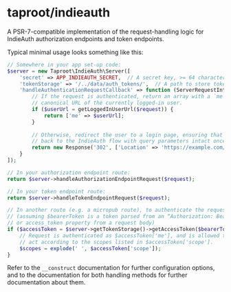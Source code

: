 # taproot/indieauth

A PSR-7-compatible implementation of the request-handling logic for IndieAuth authorization endpoints
and token endpoints.

Typical minimal usage looks something like this:
    
```php
// Somewhere in your app set-up code:
$server = new Taproot\IndieAuth\Server([
	'secret' => APP_INDIEAUTH_SECRET,  // A secret key, >= 64 characters long.
	'tokenStorage' => '/../data/auth_tokens/',  // A path to store token data, or an object implementing TokenStorageInterface.
	'handleAuthenticationRequestCallback' => function (ServerRequestInterface $request, string $authenticationRedirect, ?string $normalizedMeUrl) {
		// If the request is authenticated, return an array with a `me` key containing the
		// canonical URL of the currently logged-in user.
		if ($userUrl = getLoggedInUserUrl($request)) {
			return ['me' => $userUrl];
		}
		
		// Otherwise, redirect the user to a login page, ensuring that they will be redirected
		// back to the IndieAuth flow with query parameters intact once logged in.
		return new Response('302', ['Location' => 'https://example.com/login?next=' . urlencode($authenticationRedirect)]);
	}
]);

// In your authorization endpoint route:
return $server->handleAuthorizationEndpointRequest($request);

// In your token endpoint route:
return $server->handleTokenEndpointRequest($request);

// In another route (e.g. a micropub route), to authenticate the request:
// (assuming $bearerToken is a token parsed from an “Authorization: Bearer XXXXXX” header
// or access_token property from a request body)
if ($accessToken = $server->getTokenStorage()->getAccessToken($bearerToken)) {
	// Request is authenticated as $accessToken['me'], and is allowed to
	// act according to the scopes listed in $accessToken['scope'].
	$scopes = explode(' ', $accessToken['scope']);
}
```

Refer to the `__construct` documentation for further configuration options, and to the
documentation for both handling methods for further documentation about them.
